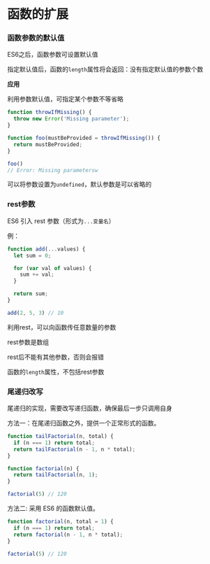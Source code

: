 # 函数的扩展

### 函数参数的默认值

ES6之后，函数参数可设置默认值

指定默认值后，函数的`length`属性将会返回：没有指定默认值的参数个数

**应用**

利用参数默认值，可指定某个参数不等省略

```jsx
function throwIfMissing() {
  throw new Error('Missing parameter');
}

function foo(mustBeProvided = throwIfMissing()) {
  return mustBeProvided;
}

foo()
// Error: Missing parametersw
```

可以将参数设置为`undefined`，默认参数是可以省略的

### rest参数

ES6 引入 rest 参数（形式为`...变量名`）

例：

```jsx
function add(...values) {
  let sum = 0;

  for (var val of values) {
    sum += val;
  }

  return sum;
}

add(2, 5, 3) // 10
```

利用rest，可以向函数传任意数量的参数

rest参数是数组

rest后不能有其他参数，否则会报错

函数的`length`属性，不包括rest参数

### 尾递归改写

尾递归的实现，需要改写递归函数，确保最后一步只调用自身

方法一：在尾递归函数之外，提供一个正常形式的函数。

```jsx
function tailFactorial(n, total) {
  if (n === 1) return total;
  return tailFactorial(n - 1, n * total);
}

function factorial(n) {
  return tailFactorial(n, 1);
}

factorial(5) // 120
```

方法二: 采用 ES6 的函数默认值。

```jsx
function factorial(n, total = 1) {
  if (n === 1) return total;
  return factorial(n - 1, n * total);
}

factorial(5) // 120
```